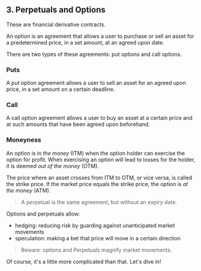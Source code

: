 ## 3. Perpetuals and Options  

These are financial derivative contracts.  

An option is an agreement that allows a user to purchase or sell an asset for a predetermined price, in a set amount, at an agreed upon date.  

There are two types of these agreements: put options and call options.

### Puts  

A put option agreement allows a user to sell an asset for an agreed upon price, in a set amount on a certain deadline.

### Call  

A call option agreement allows a user to buy an asset at a certain price and at such amounts that have been agreed upon beforehand. 

### Moneyness  

An option is *in the money* (ITM) when the option holder can exercise the option for profit. When exercising an option will lead to losses for the holder, it is deemed *out of the money* (OTM).  

The price where an asset crosses from ITM to OTM, or vice versa, is called the strike price. If the market price equals the strike price, the option is *at the money* (ATM).

> A perpetual is the same agreement, but without an expiry date.  

Options and perpetuals allow: 
- hedging: reducing risk by guarding against unanticipated market movements  
- speculation: making a bet that price will move in a certain direction  

> Beware: options and Perpetuals magnify market movements.  

Of course, it's a little more complicated than that. Let's dive in!
